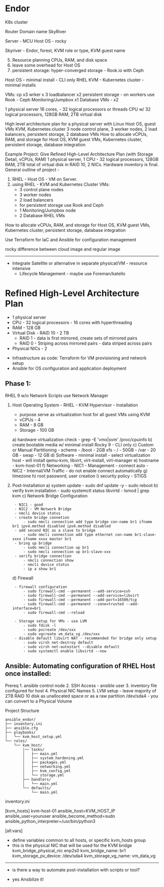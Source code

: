 # Endor
K8s cluster




Router Domain name
SkyRiver

Server -  MCU
Host OS - rocky

Skyriver - Endor, forest, KVM role or type, KVM guest name

5. Resource planning CPUs, RAM, and disk space
6. leave some overhead for Host OS
7. persistent storage: hyper-converged storage - Rook.io with Ceph

Host OS - minimal install - CLI only
RHEL KVM - Kubernetes cluster - minimal installs

VMs:
cp x3
wrker x 3
loadbalancer x2
persistent storage - on workers use Rook - Ceph
Monitoring/Jumpbox x1
Database VMs - x2

1 physical server
16 cores, - 32 logical processors or threads
CPU w/ 32 logical processors,  128GB RAM, 2TB virtual disk
 

High level architecture plan for a physical server with Linux Host OS, guest VMs KVM, Kubernetes cluster
3 node control plane, 3 worker nodes, 2 load balancers, persistent storage, 2 database VMs
How to allocate vCPUs, RAM, and storage for Host OS, KVM guest VMs, Kubernetes cluster, persistent storage, database integration


Example Project:
Give Refined High-Level Architecture Plan (with Storage Detail, vCPUs, RAM)
1 physical server, 1 CPU - 32 logical processors, 128GB RAM, 2TB total of virtual disk in RAID 10, 2 NICs. Hardware inventory is final.
General outline of project - 
1. RHEL - Host OS - VM on Server. 
2. using RHEL - KVM and Kubernetes Cluster VMs:
	- 3 control plane nodes
	- 3 worker nodes
	- 2 load balancers
	- for persistent storage use Rook and Ceph
	- 1 Monitoring/Jumpbox node
	- 2 Database RHEL VMs
	
How to allocate vCPUs, RAM, and storage for Host OS, KVM guest VMs, Kubernetes cluster, persistent storage, database integration


Use Terraform for IaC and Ansible for configuration management

rocky difference between cloud image and regular image

------------------------------------------------------------------------------------------
<!-- 
Example Project:
Give Refined High-Level Architecture Plan (with Storage Detail, vCPUs, RAM)
1 physical server, 1 CPU - 32 logical processors, 128GB RAM, 2TB total of virtual disk in RAID 10, 2 NICs. Hardware inventory is final.
General outline of project - 
1. RHEL - Host OS - VM on Server. 
2. using RHEL - KVM and Kubernetes Cluster VMs:
- 3 control plane nodes
- 3 worker nodes
- 2 load balancers
- for persistent storage use Rook and Ceph
- 1 Monitoring/Jumpbox node
- 2 Database RHEL VMs
How to allocate vCPUs, RAM, and storage for Host OS, KVM guest VMs, Kubernetes cluster, persistent storage, database integration
Use Terraform for IaC and Ansible for configuration management -->

* Integrate Satellite or alternative in separate physical/VM - resource intensive
	- Lifecycle Management - maybe use Foreman/katello

# Refined High-Level Architecture Plan

- 1 physical server
- CPU - 32 logical processors - 16 cores with hyperthreading
- RAM - 128 GB
- Virtual Disk - RAID 10 - 2 TB
	- RAID 1 - data is first mirrored, create sets of mirrored pairs
	- RAID 0 - Striping across mirrored pairs - data striped across pairs
- Physical NICs - 2

* Infrastructure as code: Terraform for VM provisioning and network setup
* Ansible for OS configuration and application deployment


## Phase 1:

RHEL 9 w/o Network Scripts use Network Manager

1. Host Operating System - RHEL - KVM Hypervisor - Installation
	- purpose serve as virtualization host for all guest VMs using KVM
	- vCPUs - 4
	- RAM - 8 GB
	- Storage - 100 GB

	a) hardware virtualization check
		- grep -E 'vmx|svm' /proc/cpuinfo
	b) create bootable media w/ minimal install Rocky 9 - CLI only 
	c) Custom or Manual Partitioning
		- scheme
			- /boot - 2GB xfs
			- / - 50GB
			- /var - 20 GB
			- swap - 12 GB
	d) Software
		- minimal install
		- select virtualization host 
			- will install qemu-kvm, libvirt, virt-install, virt-manager
	e) hostname
		- kvm-host-01
	f) Networking
		- NIC1 - Management
			- connect auto
		- NIC2 - Internal/VM Traffic
			- do not enable connect automatically
	g) timezone
	h) root password, user creation
	i) security policy - STIGS

2. Post-Installation
	a) system update
		- sudo dnf update -y
		- sudo reboot
	b) verify kvm installation
		- sudo systemctl status libvirtd
		- lsmod | grep kvm
	c) Network Bridge Configuration
	
		- NIC1 - good
		- NIC2 - VM Network Bridge
		- nmcli device status
		- create bridge connetion
			- sudo nmcli connection add type bridge con-name br1 ifname br1 ipv4.method disabled ipv6.method disabled
		- add second NIC as a slave to bridge
			- sudo nmcli connection add type ethernet con-name br1-slave-xxxx ifname xxxx master br1
		- bring up bridge
			- sudo nmcli connection up br1
			- sudo nmcli connection up br1-slave-xxx
		- verify bridge connection
			- nmcli connection show
			- nmcli device status
			- ip a show br1
			
	d) Firewall

		- firewall configuration
			- sudo firewall-cmd --permanent --add-service=ssh
			- sudo firewall-cmd --permanent --add-service=libvirt
			- sudo firewall-cmd --permanent --add-port=16509/tcp
			- sudo firewall-cmd --permanent --zone=trusted --add-interface=br1
			- sudo firewall-cmd --reload
			
		- Storage setup for VMs - use LVM
			- sudo fdisk -l
			- sudo pvcreate /dev/xxx
			- sudo vgcreate vm_data_vg /dev/xxx
		- disable default libvirt NAT - recommended for bridge only setup
			- sudo virsh net-destroy default
			- sudo virsh net-autostart --disable default
			- sudo systemctl enable libvirtd --now
			

## Ansible: Automating configuration of RHEL Host once installed:

Prereq
	1. ansible control node
	2. SSH Access - ansible user
	3. inventory file configured for host
	4. Physical NIC Names
	5. LVM setup - leave majority of 2TB RAID 10 disk as unallocated space or as a raw partition /dev/sda4 - you can convert to a Physical Volume

Project Structure
```
ansible_endor/
├── inventory.ini
├── ansible.cfg
├── playbooks/ 
|	└── kvm_host_setup.yml
└── roles/
	└── kvm_host/
		|── tasks/
		│   ├── main.yml
        │   ├── system_hardening.yml
        │   ├── packages.yml
        │   ├── networking.yml
        │   ├── kvm_config.yml
        │   └── storage.yml
        ├── handlers/
        │   └── main.yml
        └── defaults/
            └── main.yml
```

inventory.ini

[kvm_hosts]
kvm-host-01 ansible_host=KVM_HOST_IP ansible_user=youruser ansible_become_method=sudo ansible_python_interpreter=/usr/bin/python3

[all:vars]
 - define variables common to all hosts, or specific kvm_hosts group
 - this is the physical NIC that will be used for the KVM bridge
 kvm_bridge_physical_nic enp2s0
 kvm_bridge_name: br1
 kvm_storage_pv_device: /dev/sda4
 kvm_storage_vg_name: vm_data_vg


------------------------------------------------------------------------
* is there a way to automate post-installation with scripts or tool?
 - yes Ansiblize it!


























































